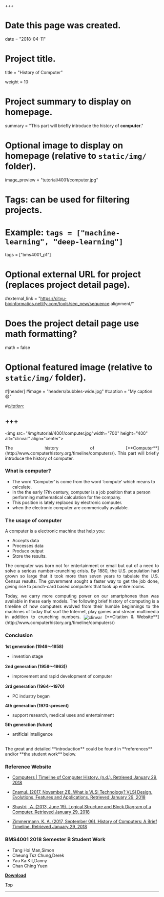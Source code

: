 +++
# Date this page was created.
date = "2018-04-11"

# Project title.
title = "History of Computer"

weight = 10
# Project summary to display on homepage.
summary = "This part will briefly introduce the history of **computer**."

# Optional image to display on homepage (relative to `static/img/` folder).
image_preview = "tutorial/4001/computer.jpg"

# Tags: can be used for filtering projects.
# Example: `tags = ["machine-learning", "deep-learning"]`
tags = ["bms4001_p1"]

# Optional external URL for project (replaces project detail page).
#external_link = "https://cityu-bioinformatics.netlify.com/tools/seq_new/sequence alignment/"


# Does the project detail page use math formatting?
math = false

# Optional featured image (relative to `static/img/` folder).
#[header]
#image = "headers/bubbles-wide.jpg"
#caption = "My caption :smile:"

#*[citation:](http://www.sequence-alignment.com/)*

+++
---
<img src="/img/tutorial/4001/computer.jpg"width="700" height="400"  alt="clinvar" align="center">

<span id="top"></span>

<p align="justify">The history of [**Computer**](http://www.computerhistory.org/timeline/computers/). This part will briefly introduce the history of computer. 

### What is computer?

* The word ‘Computer‘ is come from the word ‘compute’ which means to calculate.
* In the the early 17th century, computer is a job position that a person performing mathematical calculation for the company.
* This position is lately replaced by electronic computer.
* when the electronic computer are commerically available.

### The usage of computer

A computer is a electronic machine that help you: 

* Accepts data
* Processes data 
* Produce output 
* Store the results.

<p align="justify">The computer was born not for entertainment or email but out of a need to solve a serious number-crunching crisis. By 1880, the U.S. population had grown so large that it took more than seven years to tabulate the U.S. Census results. The government sought a faster way to get the job done, giving rise to punch-card based computers that took up entire rooms.

<p align="justify">Today, we carry more computing power on our smartphones than was available in these early models. The following brief history of computing is a timeline of how computers evolved from their humble beginnings to the machines of today that surf the Internet, play games and stream multimedia in addition to crunching numbers.

<img src="/img/tutorial/4001/computer2.png" alt="clinvar" align="center">
[**Citation & Website**](http://www.computerhistory.org/timeline/computers/)

### Conclusion

**1st generation (1946～1958)**

* invention stage

**2nd generation  (1959～1963))**

* improvement and rapid development of computer

**3rd generation  (1964～1970)**

* PC industry began

**4th generation (1970~present)**

* support research, medical uses and entertainment

**5th generation (future)**

* artificial intelligence

<br>
The great and detailed **introduction** could be found in **references** and/or **the student work** below.

### Reference Website

* [Computers | Timeline of Computer History. (n.d.). Retrieved January 29, 2018](http://www.computerhistory.org/timeline/computers/)

* [Enamul. (2017, November 21). What is VLSI Technology? VLSI Design, Evolutions, Features and Applications. Retrieved January 29, 2018](https://www.engineeringprayog.com/what-is-very-large-scale-integration-vlsi-technology/)

* [Shastri , A. (2013, June 19). Logical Structure and Block Diagram of a Computer. Retrieved January 29, 2018](https://jabroo.blogspot.hk/2013/06/computer-logical-structure-and-block-diagram.html) 

* [Zimmermann, K. A. (2017, September 06). History of Computers: A Brief Timeline. Retrieved January 29, 2018](https://www.livescience.com/20718-computer-history.html) 

### BMS4001 2018 Semester B Student Work

* Tang Hoi Man,Simon
* Cheung Tsz Chung,Derek
* Yau Ka Kit,Danny
* Chan Ching Yuen


[**Download**](https://drive.google.com/open?id=17n-eEDP8ASEjFuWzplS2RHBlCP9c2LPZ)

[<i class="fa fa-hand-o-up fa-1x "></i>Top](#top)

---